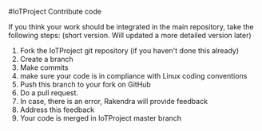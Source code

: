 #IoTProject 
Contribute code

If you think your work should be integrated in the main repository, take the following steps: (short version. Will updated a more detailed version later)

1. Fork the IoTProject git repository (if you haven't done this already)
2. Create a branch
3. Make commits
4. make sure your code is in compliance with Linux coding conventions
5. Push this branch to your fork on GitHub
6. Do a pull request. 
7. In case, there is an error, Rakendra will provide feedback
8. Address this feedback
9. Your code is merged in IoTProject master branch
